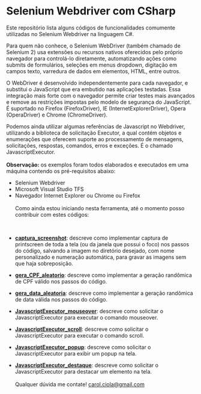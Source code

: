 # Selenium Webdriver com CSharp

Este repositório lista alguns códigos de funcionalidades comumente utilizadas no Selenium Webdriver na linguagem C#. 

Para quem não conhece, o Selenium WebDriver (também chamado de Selenium 2) usa extensões ou recursos nativos oferecidos pelo próprio navegador para controlá-lo diretamente, automatizando ações como submits de formulários, seleções em menus dropdown, digitação em campos texto, varredura de dados em elementos, HTML, entre outros. 

O WebDriver é desenvolvido independentemente para cada navegador, e substitui o JavaScript que era embutido nas aplicações testadas. Essa integração mais forte com o navegador permite criar testes mais avançados e remove as restrições impostas pelo modelo de segurança do JavaScript. É suportado no Firefox (FirefoxDriver), IE (InternetExplorerDriver), Opera (OperaDriver) e Chrome (ChromeDriver).

Podemos ainda utilizar algumas referências de Javascript no Webdriver, utilizando a biblioteca de solicitação Executor, a qual contém objetos e enumerações que oferecem suporte ao processamento de mensagens, solicitações, respostas, comandos, erros e exceções. É o chamado JavascriptExecutor.
<br><br>
<b>Observação:</b> os exemplos foram todos elaborados e executados em uma máquina contendo os pré-requisitos abaixo:
- Selenium Webdriver
- Microsoft Visual Studio TFS
- Navegador Internet Explorer ou Chrome ou Firefox
<br><br>
Como ainda estou iniciando nesta ferramenta, até o momento posso contribuir com estes códigos:
<br>

- <a href="https://github.com/CarolCiola/SeleniumWebdriver_CSharp/blob/master/captura_screenshot.md"><b>captura_screenshot</b></a>: descreve como implementar captura de printscreen de toda a tela (ou da janela que possui o foco) nos passos do código, salvando a imagem no diretório desejado, com nome personalizado e numeração automática, para gravar as imagens sem que haja sobreposição.

- <a href="https://github.com/CarolCiola/SeleniumWebdriver_CSharp/blob/master/gera_CPF_aleatorio.md"><b>gera_CPF_aleatorio</b></a>: descreve como implementar a geração randômica de CPF válido nos passos do código.

- <a href="https://github.com/CarolCiola/SeleniumWebdriver_CSharp/blob/master/gera_data_aleatoria.md"><b>gera_data_aleatoria</b></a>: descreve como implementar a geração randômica de data válida nos passos do código.

- <a href="https://github.com/CarolCiola/SeleniumWebdriver_CSharp/blob/master/JsE_mouseover.md"><b>JavascriptExecutor_mouseover</b></a>: descreve como solicitar o JavascriptExecutor para executar o comando mouseover.

- <a href="https://github.com/CarolCiola/SeleniumWebdriver_CSharp/blob/master/JsE_scroll.md"><b>JavascriptExecutor_scroll</b></a>: descreve como solicitar o JavascriptExecutor para executar o comando scroll.

- <a href="https://github.com/CarolCiola/SeleniumWebdriver_CSharp/blob/master/JsE_popup.md"><b>JavascriptExecutor_popup</b></a>: descreve como solicitar o JavascriptExecutor para exibir um popup na tela.

- <a href="https://github.com/CarolCiola/SeleniumWebdriver_CSharp/blob/master/JsE_destaque.md"><b>JavascriptExecutor_destaque</b></a>: descreve como solicitar o JavascriptExecutor para destacar um elemento na tela.
<br></br>
Qualquer dúvida me contate! carol.ciola@gmail.com

